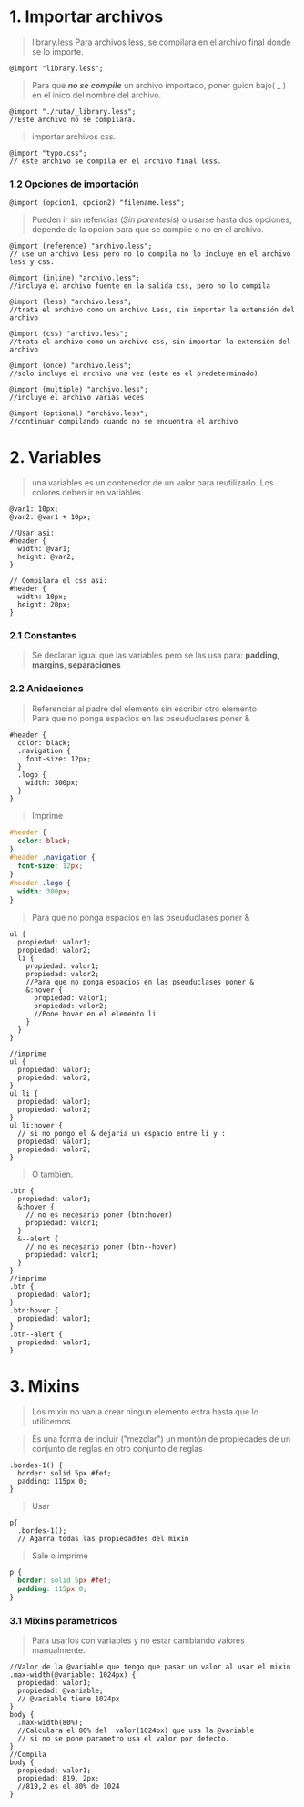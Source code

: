 # 1. Importar archivos

> library.less Para archivos less, se compilara en el archivo final donde se lo importe.

```less
@import "library.less";
```

> Para que **_no se compile_** un archivo importado, poner guion bajo( \_ ) en el inico del nombre del archivo.

```less
@import "./ruta/_library.less";
//Este archivo no se compilara.
```

> importar archivos css.

```less
@import "typo.css";
// este archivo se compila en el archivo final less.
```

### 1.2 Opciones de importación

```less
@import (opcion1, opcion2) "filename.less";
```

> Pueden ir sin refencias (_Sin parentesis_) o usarse hasta dos opciones, depende de la opcion para que se compile o no en el archivo.

```less
@import (reference) "archivo.less";
// use un archivo Less pero no lo compila no lo incluye en el archivo less y css.

@import (inline) "archivo.less";
//incluya el archivo fuente en la salida css, pero no lo compila

@import (less) "archivo.less";
//trata el archivo como un archivo Less, sin importar la extensión del archivo

@import (css) "archivo.less";
//trata el archivo como un archivo css, sin importar la extensión del archivo

@import (once) "archivo.less";
//solo incluye el archivo una vez (este es el predeterminado)

@import (multiple) "archivo.less";
//incluye el archivo varias veces

@import (optional) "archivo.less";
//continuar compilando cuando no se encuentra el archivo
```

# 2. Variables

> una variables es un contenedor de un valor para reutilizarlo.
> Los colores deben ir en variables

```less
@var1: 10px;
@var2: @var1 + 10px;

//Usar asi:
#header {
  width: @var1;
  height: @var2;
}

// Compilara el css asi:
#header {
  width: 10px;
  height: 20px;
}
```

### 2.1 Constantes

> Se declaran igual que las variables pero se las usa para: **padding, margins, separaciones**

### 2.2 Anidaciones

> Referenciar al padre del elemento sin escribir otro elemento.  
> Para que no ponga espacios en las pseuduclases poner &

```less
#header {
  color: black;
  .navigation {
    font-size: 12px;
  }
  .logo {
    width: 300px;
  }
}
```

> Imprime

```css
#header {
  color: black;
}
#header .navigation {
  font-size: 12px;
}
#header .logo {
  width: 300px;
}
```

> Para que no ponga espacios en las pseuduclases poner &

```less
ul {
  propiedad: valor1;
  propiedad: valor2;
  li {
    propiedad: valor1;
    propiedad: valor2;
    //Para que no ponga espacios en las pseuduclases poner &
    &:hover {
      propiedad: valor1;
      propiedad: valor2;
      //Pone hover en el elemento li
    }
  }
}

//imprime
ul {
  propiedad: valor1;
  propiedad: valor2;
}
ul li {
  propiedad: valor1;
  propiedad: valor2;
}
ul li:hover {
  // si no pongo el & dejaria un espacio entre li y :
  propiedad: valor1;
  propiedad: valor2;
}
```

> O tambien.

```less
.btn {
  propiedad: valor1;
  &:hover {
    // no es necesario poner (btn:hover)
    propiedad: valor1;
  }
  &--alert {
    // no es necesario poner (btn--hover)
    propiedad: valor1;
  }
}
//imprime
.btn {
  propiedad: valor1;
}
.btn:hover {
  propiedad: valor1;
}
.btn--alert {
  propiedad: valor1;
}
```

# 3. Mixins

> Los mixin no van a crear ningun elemento extra hasta que lo utilicemos.

> Es una forma de incluir ("mezclar") un montón de propiedades de un conjunto de reglas en otro conjunto de reglas

```less
.bordes-1() {
  border: solid 5px #fef;
  padding: 115px 0;
}
```

> Usar

```less
p{
  .bordes-1();
  // Agarra todas las propiedaddes del mixin
```

> Sale o imprime

```css
p {
  border: solid 5px #fef;
  padding: 115px 0;
}
```

### 3.1 Mixins parametricos

> Para usarlos con variables y no estar cambiando valores manualmente.

```less
//Valor de la @variable que tengo que pasar un valor al usar el mixin
.max-width(@variable: 1024px) {
  propiedad: valor1;
  propiedad: @variable;
  // @variable tiene 1024px
}
body {
  .max-width(80%);
  //Calculara el 80% del  valor(1024px) que usa la @variable
  // si no se pone parametro usa el valor por defecto.
}
//Compila
body {
  propiedad: valor1;
  propiedad: 819, 2px;
  //819,2 es el 80% de 1024
}
```
